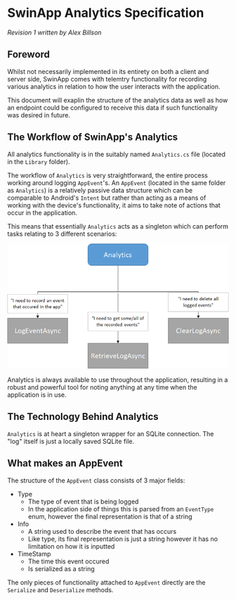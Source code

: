 # SwinApp Analytics Specification

_Revision 1 written by Alex Billson_

## Foreword

Whilst not necessarily implemented in its entirety on both a client and server
side, SwinApp comes with telemtry functionality for recording various analytics
in relation to how the user interacts with the application.

This document will exaplin the structure of the analytics data as well as how
an endpoint could be configured to receive this data if such functionality was desired in future.

## The Workflow of SwinApp's Analytics

All analytics functionality is in the suitably named  `Analytics.cs` file 
(located in the `Library` folder). 

The workflow of `Analytics` is very straightforward, the entire process working
around logging `AppEvent`'s. An `AppEvent` (located in the same folder as 
`Analytics`) is a relatively passive data structure which can be comparable to 
Android's `Intent` but rather than acting as a means of working with the device's
functionality, it aims to take note of actions that occur in the application.

This means that essentially `Analytics` acts as a singleton which can perform
tasks relating to 3 different scenarios:

![workflow of Analytics](https://raw.githubusercontent.com/FlareLine/SwinApp/dev-billson/Docs/Workflow.png)

Analytics is always available to use throughout the application, resulting in a 
robust and powerful tool for noting anything at any time when the application is in
use.

## The Technology Behind Analytics

`Analytics` is at heart a singleton wrapper for an SQLite connection. The "log" 
itself is just a locally saved SQLite file. 

## What makes an AppEvent

The structure of the `AppEvent` class consists of 3 major fields:

- Type
    - The type of event that is being logged
    - In the application side of things this is parsed from an `EventType` enum, however the final representation is that of a string
- Info
    - A string used to describe the event that has occurs
    - Like type, its final representation is just a string however it has no limitation on how it is inputted
- TimeStamp
    - The time this event occured
    - Is serialized as a string

The only pieces of functionality attached to `AppEvent` directly are the `Serialize`
and `Deserialize` methods.